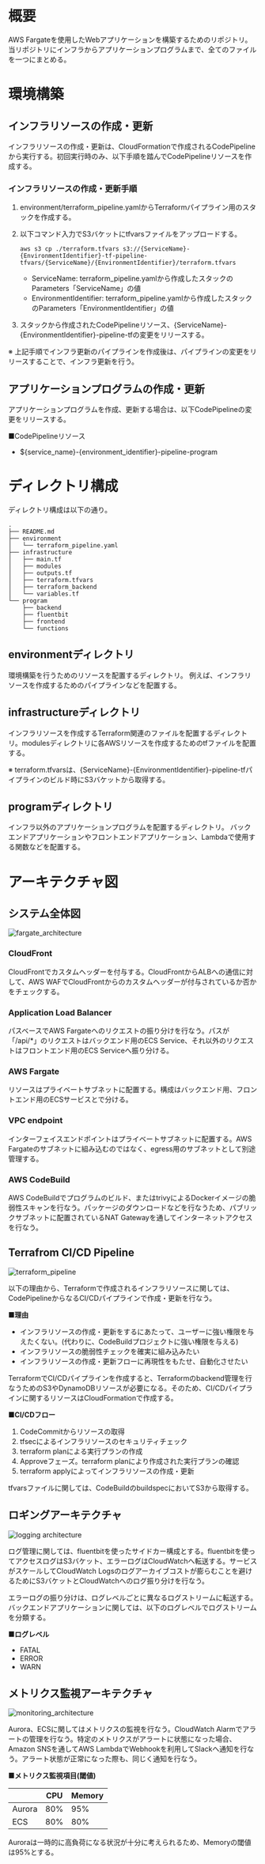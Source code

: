 # 概要
AWS Fargateを使用したWebアプリケーションを構築するためのリポジトリ。
当リポジトリにインフラからアプリケーションプログラムまで、全てのファイルを一つにまとめる。

# 環境構築
## インフラリソースの作成・更新
インフラリソースの作成・更新は、CloudFormationで作成されるCodePipelineから実行する。初回実行時のみ、以下手順を踏んでCodePipelineリソースを作成する。

### インフラリソースの作成・更新手順
1. environment/terraform_pipeline.yamlからTerraformパイプライン用のスタックを作成する。
2. 以下コマンド入力でS3バケットにtfvarsファイルをアップロードする。

    ```
    aws s3 cp ./terraform.tfvars s3://{ServiceName}-{EnvironmentIdentifier}-tf-pipeline-tfvars/{ServiceName}/{EnvironmentIdentifier}/terraform.tfvars
    ```
    - ServiceName: terraform_pipeline.yamlから作成したスタックのParameters「ServiceName」の値
    - EnvironmentIdentifier: terraform_pipeline.yamlから作成したスタックのParameters「EnvironmentIdentifier」の値
3. スタックから作成されたCodePipelineリソース、{ServiceName}-{EnvironmentIdentifier}-pipeline-tfの変更をリリースする。

※ 上記手順でインフラ更新のパイプラインを作成後は、パイプラインの変更をリリースすることで、インフラ更新を行う。

## アプリケーションプログラムの作成・更新
アプリケーションプログラムを作成、更新する場合は、以下CodePipelineの変更をリリースする。

■CodePipelineリソース

- ${service_name}-{environment_identifier}-pipeline-program
# ディレクトリ構成
ディレクトリ構成は以下の通り。
```
.
├── README.md
├── environment
│   └── terraform_pipeline.yaml
├── infrastructure
│   ├── main.tf
│   ├── modules
│   ├── outputs.tf
│   ├── terraform.tfvars
│   ├── terraform_backend
│   └── variables.tf
└── program
    ├── backend
    ├── fluentbit
    ├── frontend
    └── functions
```

## environmentディレクトリ

環境構築を行うためのリソースを配置するディレクトリ。
例えば、インフラリソースを作成するためのパイプラインなどを配置する。
## infrastructureディレクトリ
インフラリソースを作成するTerraform関連のファイルを配置するディレクトリ。modulesディレクトリに各AWSリソースを作成するためのtfファイルを配置する。

※ terraform.tfvarsは、{ServiceName}-{EnvironmentIdentifier}-pipeline-tfパイプラインのビルド時にS3バケットから取得する。
## programディレクトリ
インフラ以外のアプリケーションプログラムを配置するディレクトリ。
バックエンドアプリケーションやフロントエンドアプリケーション、Lambdaで使用する関数などを配置する。

# アーキテクチャ図
## システム全体図
![fargate_architecture](https://user-images.githubusercontent.com/63912049/201950118-49e39101-59dd-4561-90ef-30dc30c16601.png)



### CloudFront
CloudFrontでカスタムヘッダーを付与する。CloudFrontからALBへの通信に対して、AWS WAFでCloudFrontからのカスタムヘッダーが付与されているか否かをチェックする。

### Application Load Balancer
パスベースでAWS Fargateへのリクエストの振り分けを行なう。パスが「/api/*」のリクエストはバックエンド用のECS Service、それ以外のリクエストはフロントエンド用のECS Serviceへ振り分ける。

### AWS Fargate
リソースはプライベートサブネットに配置する。構成はバックエンド用、フロントエンド用のECSサービスとで分ける。

### VPC endpoint
インターフェイスエンドポイントはプライベートサブネットに配置する。AWS Fargateのサブネットに組み込むのではなく、egress用のサブネットとして別途管理する。

### AWS CodeBuild
AWS CodeBuildでプログラムのビルド、またはtrivyによるDockerイメージの脆弱性スキャンを行なう。パッケージのダウンロードなどを行なうため、パブリックサブネットに配置されているNAT Gatewayを通してインターネットアクセスを行なう。

## Terrafrom CI/CD Pipeline
![terraform_pipeline](https://user-images.githubusercontent.com/63912049/201527685-c89fa47a-dc46-4280-9281-d527210bf0d6.png)

以下の理由から、Terraformで作成されるインフラリソースに関しては、CodePipelineからなるCI/CDパイプラインで作成・更新を行なう。

■**理由**
- インフラリソースの作成・更新をするにあたって、ユーザーに強い権限を与えたくない。(代わりに、CodeBuildプロジェクトに強い権限を与える)
- インフラリソースの脆弱性チェックを確実に組み込みたい
- インフラリソースの作成・更新フローに再現性をもたせ、自動化させたい

TerraformでCI/CDパイプラインを作成すると、Terraformのbackend管理を行なうためのS3やDynamoDBリソースが必要になる。そのため、CI/CDパイプラインに関するリソースはCloudFormationで作成する。

■**CI/CDフロー**
1. CodeCommitからリソースの取得
2. tfsecによるインフラリソースのセキュリティチェック
3. terraform planによる実行プランの作成
4. Approveフェーズ。terraform planにより作成された実行プランの確認
5. terraform applyによってインフラリソースの作成・更新

tfvarsファイルに関しては、CodeBuildのbuildspecにおいてS3から取得する。

## ロギングアーキテクチャ
![logging architecture](https://user-images.githubusercontent.com/63912049/201527539-6bf0d5c3-f5ea-494d-8db8-c1e694c076c9.png)

ログ管理に関しては、fluentbitを使ったサイドカー構成とする。fluentbitを使ってアクセスログはS3バケット、エラーログはCloudWatchへ転送する。サービスがスケールしてCloudWatch Logsのログアーカイブコストが膨らむことを避けるためにS3バケットとCloudWatchへのログ振り分けを行なう。

エラーログの振り分けは、ログレベルごとに異なるログストリームに転送する。
バックエンドアプリケーションに関しては、以下のログレベルでログストリームを分類する。

■**ログレベル**
- FATAL
- ERROR
- WARN


## メトリクス監視アーキテクチャ
![monitoring_architecture](https://user-images.githubusercontent.com/63912049/201527600-27733fdc-f31a-41a3-96c1-490cfddc939c.png)

Aurora、ECSに関してはメトリクスの監視を行なう。CloudWatch Alarmでアラートの管理を行なう。特定のメトリクスがアラートに状態になった場合、Amazon SNSを通してAWS LambdaでWebhookを利用してSlackへ通知を行なう。アラート状態が正常になった際も、同じく通知を行なう。

■**メトリクス監視項目(閾値)**

||CPU | Memory|
|---|---|---|
| Aurora | 80% | 95% |
| ECS | 80% | 80% |

Auroraは一時的に高負荷になる状況が十分に考えられるため、Memoryの閾値は95%とする。
